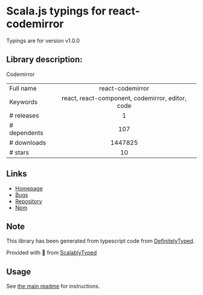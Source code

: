 
# Scala.js typings for react-codemirror

Typings are for version v1.0.0

## Library description:
Codemirror

|                    |                 |
| ------------------ | :-------------: |
| Full name          | react-codemirror |
| Keywords           | react, react-component, codemirror, editor, code |
| # releases         | 1 |
| # dependents       | 107 |
| # downloads        | 1447825 |
| # stars            | 10 |

## Links
- [Homepage](https://github.com/JedWatson/react-codemirror)
- [Bugs](https://github.com/JedWatson/react-codemirror/issues)
- [Repository](https://github.com/JedWatson/react-codemirror)
- [Npm](https://www.npmjs.com/package/react-codemirror)
    


## Note
This library has been generated from typescript code from [DefinitelyTyped](https://definitelytyped.org).

Provided with :purple_heart: from [ScalablyTyped](https://github.com/oyvindberg/ScalablyTyped)

## Usage
See [the main readme](../../readme.md) for instructions.



